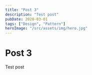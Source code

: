 ```yaml
---
title: "Post 3"
description: "Test post"
pubDate: 2020-03-01
tags: ["Design", "Pattern"]
heroImage: "/src/assets/img/hero.jpg"
---
```


# Post 3

Test post